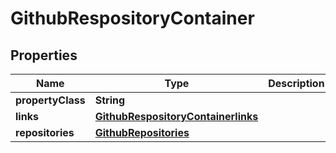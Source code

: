 
# GithubRespositoryContainer

## Properties
Name | Type | Description | Notes
------------ | ------------- | ------------- | -------------
**propertyClass** | **String** |  |  [optional]
**links** | [**GithubRespositoryContainerlinks**](GithubRespositoryContainerlinks.md) |  |  [optional]
**repositories** | [**GithubRepositories**](GithubRepositories.md) |  |  [optional]



